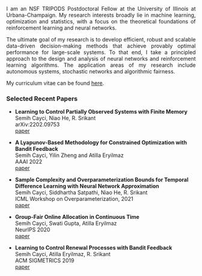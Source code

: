 <p align="justify">I am an NSF TRIPODS Postdoctoral Fellow at the University of Illinois at Urbana-Champaign. My research interests broadly lie in machine learning, optimization and statistics, with a focus on the theoretical foundations of reinforcement learning and neural networks.</p>

<p align="justify">The ultimate goal of my research is to develop efficient, robust and scalable data-driven decision-making methods that achieve provably optimal performance for large-scale systems. To that end, I take a principled approach to the design and analysis of neural networks and reinforcement learning algorithms. The application areas of my research include autonomous systems, stochastic networks and algorithmic fairness.</p>

My curriculum vitae can be found [here](https://drive.google.com/file/d/1-H0KwS6_AMoKGYeVi1ZqOOS0mv3VuWt6/view?usp=sharing).

### Selected Recent Papers

- **Learning to Control Partially Observed Systems with Finite Memory**<br>
Semih Cayci, Niao He, R. Srikant<br>
arXiv:2202.09753<br>
[paper](https://arxiv.org/abs/2202.09753)

- **A Lyapunov-Based Methodology for Constrained Optimization with Bandit Feedback**<br>
Semih Cayci, Yilin Zheng and Atilla Eryilmaz<br>
AAAI 2022<br>
[paper](https://arxiv.org/pdf/2106.05165.pdf)

- **Sample Complexity and Overparameterization Bounds for Temporal Difference Learning with Neural Network Approximation**<br>
Semih Cayci, Siddhartha Satpathi, Niao He, R. Srikant<br>
ICML Workshop on Overparameterization, 2021<br>
[paper](https://arxiv.org/pdf/2103.01391.pdf)

- **Group-Fair Online Allocation in Continuous Time**<br>
Semih Cayci, Swati Gupta, Atilla Eryilmaz<br>
NeurIPS 2020<br>
[paper](http://semihcayci.github.io/NeurIPS_2020.pdf)

- **Learning to Control Renewal Processes with Bandit Feedback**<br>
Semih Cayci, Atilla Eryilmaz, R. Srikant<br>
ACM SIGMETRICS 2019<br>
[paper](https://semihcayci.github.io/SIGMETRICS19_p43.pdf)
